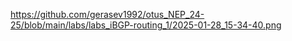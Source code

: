 
https://github.com/gerasev1992/otus_NEP_24-25/blob/main/labs/labs_iBGP-routing_1/2025-01-28_15-34-40.png

